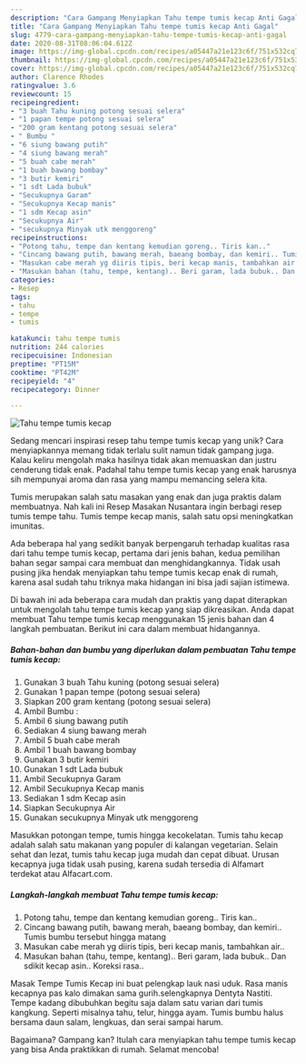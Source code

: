 ```yaml
---
description: "Cara Gampang Menyiapkan Tahu tempe tumis kecap Anti Gagal"
title: "Cara Gampang Menyiapkan Tahu tempe tumis kecap Anti Gagal"
slug: 4779-cara-gampang-menyiapkan-tahu-tempe-tumis-kecap-anti-gagal
date: 2020-08-31T08:06:04.612Z
image: https://img-global.cpcdn.com/recipes/a05447a21e123c6f/751x532cq70/tahu-tempe-tumis-kecap-foto-resep-utama.jpg
thumbnail: https://img-global.cpcdn.com/recipes/a05447a21e123c6f/751x532cq70/tahu-tempe-tumis-kecap-foto-resep-utama.jpg
cover: https://img-global.cpcdn.com/recipes/a05447a21e123c6f/751x532cq70/tahu-tempe-tumis-kecap-foto-resep-utama.jpg
author: Clarence Rhodes
ratingvalue: 3.6
reviewcount: 15
recipeingredient:
- "3 buah Tahu kuning potong sesuai selera"
- "1 papan tempe potong sesuai selera"
- "200 gram kentang potong sesuai selera"
- " Bumbu "
- "6 siung bawang putih"
- "4 siung bawang merah"
- "5 buah cabe merah"
- "1 buah bawang bombay"
- "3 butir kemiri"
- "1 sdt Lada bubuk"
- "Secukupnya Garam"
- "Secukupnya Kecap manis"
- "1 sdm Kecap asin"
- "Secukupnya Air"
- "secukupnya Minyak utk menggoreng"
recipeinstructions:
- "Potong tahu, tempe dan kentang kemudian goreng.. Tiris kan.."
- "Cincang bawang putih, bawang merah, baeang bombay, dan kemiri.. Tumis bumbu tersebut hingga matang"
- "Masukan cabe merah yg diiris tipis, beri kecap manis, tambahkan air.."
- "Masukan bahan (tahu, tempe, kentang).. Beri garam, lada bubuk.. Dan sdikit kecap asin.. Koreksi rasa.."
categories:
- Resep
tags:
- tahu
- tempe
- tumis

katakunci: tahu tempe tumis 
nutrition: 244 calories
recipecuisine: Indonesian
preptime: "PT15M"
cooktime: "PT42M"
recipeyield: "4"
recipecategory: Dinner

---
```



![Tahu tempe tumis kecap](https://img-global.cpcdn.com/recipes/a05447a21e123c6f/751x532cq70/tahu-tempe-tumis-kecap-foto-resep-utama.jpg)

Sedang mencari inspirasi resep tahu tempe tumis kecap yang unik? Cara menyiapkannya memang tidak terlalu sulit namun tidak gampang juga. Kalau keliru mengolah maka hasilnya tidak akan memuaskan dan justru cenderung tidak enak. Padahal tahu tempe tumis kecap yang enak harusnya sih mempunyai aroma dan rasa yang mampu memancing selera kita.

Tumis merupakan salah satu masakan yang enak dan juga praktis dalam membuatnya. Nah kali ini Resep Masakan Nusantara ingin berbagi resep tumis tempe tahu. Tumis tempe kecap manis, salah satu opsi meningkatkan imunitas.

Ada beberapa hal yang sedikit banyak berpengaruh terhadap kualitas rasa dari tahu tempe tumis kecap, pertama dari jenis bahan, kedua pemilihan bahan segar sampai cara membuat dan menghidangkannya. Tidak usah pusing jika hendak menyiapkan tahu tempe tumis kecap enak di rumah, karena asal sudah tahu triknya maka hidangan ini bisa jadi sajian istimewa.


Di bawah ini ada beberapa cara mudah dan praktis yang dapat diterapkan untuk mengolah tahu tempe tumis kecap yang siap dikreasikan. Anda dapat membuat Tahu tempe tumis kecap menggunakan 15 jenis bahan dan 4 langkah pembuatan. Berikut ini cara dalam membuat hidangannya.

<!--inarticleads1-->

##### Bahan-bahan dan bumbu yang diperlukan dalam pembuatan Tahu tempe tumis kecap:

1. Gunakan 3 buah Tahu kuning (potong sesuai selera)
1. Gunakan 1 papan tempe (potong sesuai selera)
1. Siapkan 200 gram kentang (potong sesuai selera)
1. Ambil  Bumbu :
1. Ambil 6 siung bawang putih
1. Sediakan 4 siung bawang merah
1. Ambil 5 buah cabe merah
1. Ambil 1 buah bawang bombay
1. Gunakan 3 butir kemiri
1. Gunakan 1 sdt Lada bubuk
1. Ambil Secukupnya Garam
1. Ambil Secukupnya Kecap manis
1. Sediakan 1 sdm Kecap asin
1. Siapkan Secukupnya Air
1. Gunakan secukupnya Minyak utk menggoreng


Masukkan potongan tempe, tumis hingga kecokelatan. Tumis tahu kecap adalah salah satu makanan yang populer di kalangan vegetarian. Selain sehat dan lezat, tumis tahu kecap juga mudah dan cepat dibuat. Urusan kecapnya juga tidak usah pusing, karena sudah tersedia di Alfamart terdekat atau Alfacart.com. 

<!--inarticleads2-->

##### Langkah-langkah membuat Tahu tempe tumis kecap:

1. Potong tahu, tempe dan kentang kemudian goreng.. Tiris kan..
1. Cincang bawang putih, bawang merah, baeang bombay, dan kemiri.. Tumis bumbu tersebut hingga matang
1. Masukan cabe merah yg diiris tipis, beri kecap manis, tambahkan air..
1. Masukan bahan (tahu, tempe, kentang).. Beri garam, lada bubuk.. Dan sdikit kecap asin.. Koreksi rasa..


Masak Tempe Tumis Kecap ini buat pelengkap lauk nasi uduk. Rasa manis kecapnya pas kalo dimakan sama gurih.selengkapnya Dentyta Nastiti. Tempe kadang dibubuhkan begitu saja dalam satu varian dari tumis kangkung. Seperti misalnya tahu, telur, hingga ayam. Tumis bumbu halus bersama daun salam, lengkuas, dan serai sampai harum. 

Bagaimana? Gampang kan? Itulah cara menyiapkan tahu tempe tumis kecap yang bisa Anda praktikkan di rumah. Selamat mencoba!
